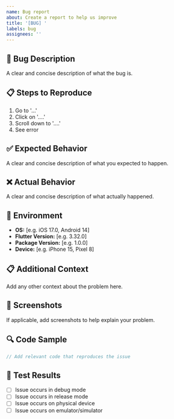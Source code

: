 ```yaml
---
name: Bug report
about: Create a report to help us improve
title: '[BUG] '
labels: bug
assignees: ''
---
```


## 🐛 Bug Description
A clear and concise description of what the bug is.

## 📋 Steps to Reproduce
1. Go to '...'
2. Click on '....'
3. Scroll down to '....'
4. See error

## ✅ Expected Behavior
A clear and concise description of what you expected to happen.

## ❌ Actual Behavior
A clear and concise description of what actually happened.

## 📱 Environment
- **OS:** [e.g. iOS 17.0, Android 14]
- **Flutter Version:** [e.g. 3.32.0]
- **Package Version:** [e.g. 1.0.0]
- **Device:** [e.g. iPhone 15, Pixel 8]

## 📋 Additional Context
Add any other context about the problem here.

## 📸 Screenshots
If applicable, add screenshots to help explain your problem.

## 🔍 Code Sample
```dart
// Add relevant code that reproduces the issue
```

## 🧪 Test Results
- [ ] Issue occurs in debug mode
- [ ] Issue occurs in release mode
- [ ] Issue occurs on physical device
- [ ] Issue occurs on emulator/simulator 